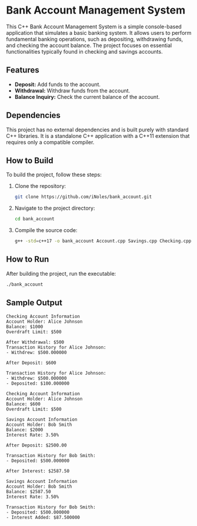 # Bank Account Management System

This C++ Bank Account Management System is a simple console-based application that simulates a basic banking system. It allows users to perform fundamental banking operations, such as depositing, withdrawing funds, and checking the account balance. The project focuses on essential functionalities typically found in checking and savings accounts.

## Features

- **Deposit:** Add funds to the account.
- **Withdrawal:** Withdraw funds from the account.
- **Balance Inquiry:** Check the current balance of the account.

## Dependencies

This project has no external dependencies and is built purely with standard C++ libraries. It is a standalone C++ application with a C++11 extension that requires only a compatible compiler.

## How to Build

To build the project, follow these steps:

1. Clone the repository:
   ```bash
   git clone https://github.com/iNoles/bank_account.git
   ```
2. Navigate to the project directory:
   ```bash
   cd bank_account
   ```
3. Compile the source code:
     ```bash
     g++ -std=c++17 -o bank_account Account.cpp Savings.cpp Checking.cpp main.cpp
     ```
## How to Run
After building the project, run the executable:
```bash
./bank_account
```
## Sample Output

```text
Checking Account Information
Account Holder: Alice Johnson
Balance: $1000
Overdraft Limit: $500

After Withdrawal: $500
Transaction History for Alice Johnson:
- Withdrew: $500.000000

After Deposit: $600

Transaction History for Alice Johnson:
- Withdrew: $500.000000
- Deposited: $100.000000

Checking Account Information
Account Holder: Alice Johnson
Balance: $600
Overdraft Limit: $500

Savings Account Information
Account Holder: Bob Smith
Balance: $2000
Interest Rate: 3.50%

After Deposit: $2500.00

Transaction History for Bob Smith:
- Deposited: $500.000000

After Interest: $2587.50

Savings Account Information
Account Holder: Bob Smith
Balance: $2587.50
Interest Rate: 3.50%

Transaction History for Bob Smith:
- Deposited: $500.000000
- Interest Added: $87.500000
```
